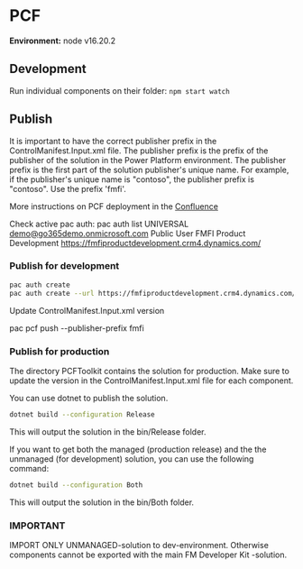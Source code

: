 # PCF

**Environment:**
node v16.20.2

## Development
Run individual components on their folder:
`npm start watch`

## Publish
It is important to have the correct publisher prefix in the ControlManifest.Input.xml file. The publisher prefix is the prefix of the publisher of the solution in the Power Platform environment. The publisher prefix is the first part of the solution publisher's unique name. For example, if the publisher's unique name is "contoso", the publisher prefix is "contoso". Use the prefix 'fmfi'.

More instructions on PCF deployment in the [Confluence](https://confluence.fellowmind.fi/display/DEV/PCF+Deployment)

Check active pac auth:
pac auth list
UNIVERSAL      demo@go365demo.onmicrosoft.com        Public User            FMFI Product Development      https://fmfiproductdevelopment.crm4.dynamics.com/

### Publish for development

```bash
pac auth create
pac auth create --url https://fmfiproductdevelopment.crm4.dynamics.com/
```

Update ControlManifest.Input.xml version

pac pcf push --publisher-prefix fmfi

### Publish for production
The directory PCFToolkit contains the solution for production. Make sure to update the version in the ControlManifest.Input.xml file for each component.

You can use dotnet to publish the solution.

```bash
dotnet build --configuration Release
```

This will output the solution in the bin/Release folder.

If you want to get both the managed (production release) and the the unmanaged (for development) solution, you can use the following command:

```bash
dotnet build --configuration Both
```

This will output the solution in the bin/Both folder.

### IMPORTANT
IMPORT ONLY UNMANAGED-solution to dev-environment. Otherwise components cannot be exported with the main FM Developer Kit -solution.